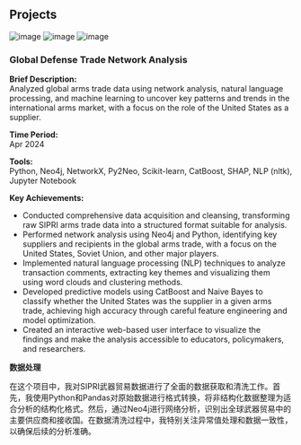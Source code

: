 ## Projects
![image](https://github.com/user-attachments/assets/f41da775-11c6-46c2-b0c6-f376c888c4f9)
![image](https://github.com/user-attachments/assets/90dcf5c8-4122-45a2-9680-b2177b1dd677)
![image](https://github.com/user-attachments/assets/d7d65f6c-71b0-417d-9182-54ae941d1399)

### Global Defense Trade Network Analysis

**Brief Description:**  
Analyzed global arms trade data using network analysis, natural language processing, and machine learning to uncover key patterns and trends in the international arms market, with a focus on the role of the United States as a supplier.

**Time Period:**  
Apr 2024

**Tools:**  
Python, Neo4j, NetworkX, Py2Neo, Scikit-learn, CatBoost, SHAP, NLP (nltk), Jupyter Notebook

**Key Achievements:**
- Conducted comprehensive data acquisition and cleansing, transforming raw SIPRI arms trade data into a structured format suitable for analysis.
- Performed network analysis using Neo4j and Python, identifying key suppliers and recipients in the global arms trade, with a focus on the United States, Soviet Union, and other major players.
- Implemented natural language processing (NLP) techniques to analyze transaction comments, extracting key themes and visualizing them using word clouds and clustering methods.
- Developed predictive models using CatBoost and Naive Bayes to classify whether the United States was the supplier in a given arms trade, achieving high accuracy through careful feature engineering and model optimization.
- Created an interactive web-based user interface to visualize the findings and make the analysis accessible to educators, policymakers, and researchers.

**数据处理**

在这个项目中，我对SIPRI武器贸易数据进行了全面的数据获取和清洗工作。首先，我使用Python和Pandas对原始数据进行格式转换，将非结构化数据整理为适合分析的结构化格式。然后，通过Neo4j进行网络分析，识别出全球武器贸易中的主要供应商和接收国。在数据清洗过程中，我特别关注异常值处理和数据一致性，以确保后续的分析准确。
